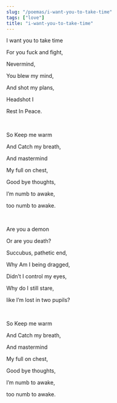 ```yaml
---
slug: "/poemas/i-want-you-to-take-time"
tags: ["love"]
title: "i-want-you-to-take-time"
---
```

I want you to take time

For you fuck and fight,

Nevermind,

You blew my mind,

And shot my plans,

Headshot I

Rest In Peace.

&nbsp;

So Keep me warm

And Catch my breath,

And mastermind

My full on chest,

Good bye thoughts,

I’m numb to awake,

too numb to awake.

&nbsp;

Are you a demon

Or are you death?

Succubus, pathetic end,

Why Am I being dragged,

Didn’t I control my eyes,

Why do I still stare,

like I’m lost in two pupils?

&nbsp;

So Keep me warm

And Catch my breath,

And mastermind

My full on chest,

Good bye thoughts,

I’m numb to awake,

too numb to awake.
